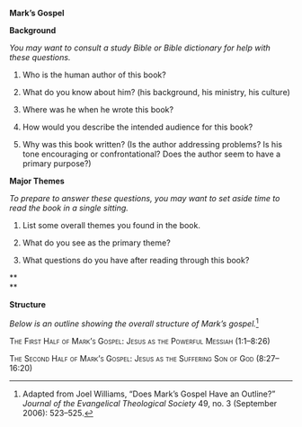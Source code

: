 **Mark’s Gospel**

**Background**

*You may want to consult a study Bible or Bible dictionary for help with these questions.*

1.  Who is the human author of this book?

2.  What do you know about him? (his background, his ministry, his culture)

3.  Where was he when he wrote this book?

4.  How would you describe the intended audience for this book?

5.  Why was this book written? (Is the author addressing problems? Is his tone encouraging or confrontational? Does the author seem to have a primary purpose?)

**Major Themes**

*To prepare to answer these questions, you may want to set aside time to read the book in a single sitting.*

1.  List some overall themes you found in the book.

2.  What do you see as the primary theme?

3.  What questions do you have after reading through this book?

**\
**

**Structure**

*Below is an outline showing the overall structure of Mark’s gospel.*[^1]

<span style="font-variant:small-caps;">The First Half of Mark’s Gospel: Jesus as the Powerful Messiah (1:1–8:26)</span>

<span style="font-variant:small-caps;">The Second Half of Mark’s Gospel: Jesus as the Suffering Son of God (8:27–16:20)</span>

[^1]: Adapted from Joel Williams, “Does Mark’s Gospel Have an Outline?” *Journal of the Evangelical Theological Society* 49, no. 3 (September 2006): 523–525.
